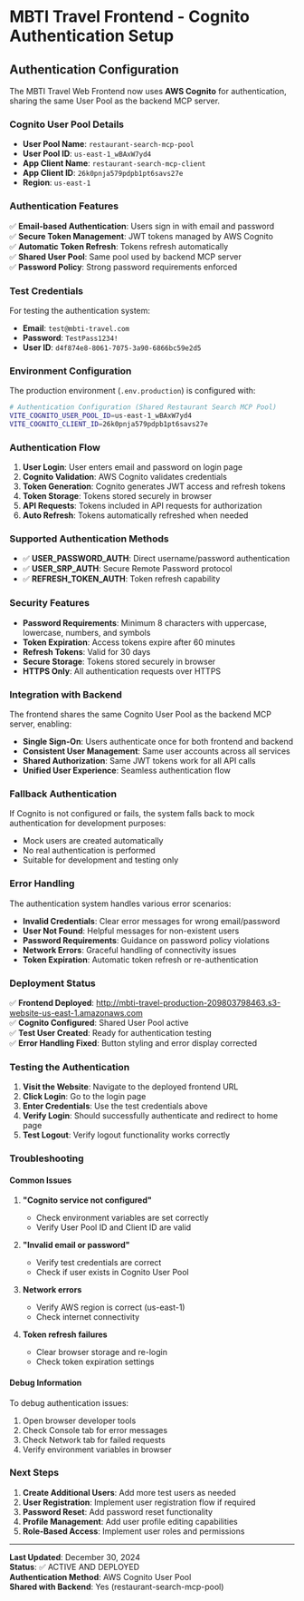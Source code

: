 # MBTI Travel Frontend - Cognito Authentication Setup

## Authentication Configuration

The MBTI Travel Web Frontend now uses **AWS Cognito** for authentication, sharing the same User Pool as the backend MCP server.

### Cognito User Pool Details

- **User Pool Name**: `restaurant-search-mcp-pool`
- **User Pool ID**: `us-east-1_wBAxW7yd4`
- **App Client Name**: `restaurant-search-mcp-client`
- **App Client ID**: `26k0pnja579pdpb1pt6savs27e`
- **Region**: `us-east-1`

### Authentication Features

✅ **Email-based Authentication**: Users sign in with email and password  
✅ **Secure Token Management**: JWT tokens managed by AWS Cognito  
✅ **Automatic Token Refresh**: Tokens refresh automatically  
✅ **Shared User Pool**: Same pool used by backend MCP server  
✅ **Password Policy**: Strong password requirements enforced  

### Test Credentials

For testing the authentication system:

- **Email**: `test@mbti-travel.com`
- **Password**: `TestPass1234!`
- **User ID**: `d4f874e8-8061-7075-3a90-6866bc59e2d5`

### Environment Configuration

The production environment (`.env.production`) is configured with:

```bash
# Authentication Configuration (Shared Restaurant Search MCP Pool)
VITE_COGNITO_USER_POOL_ID=us-east-1_wBAxW7yd4
VITE_COGNITO_CLIENT_ID=26k0pnja579pdpb1pt6savs27e
```

### Authentication Flow

1. **User Login**: User enters email and password on login page
2. **Cognito Validation**: AWS Cognito validates credentials
3. **Token Generation**: Cognito generates JWT access and refresh tokens
4. **Token Storage**: Tokens stored securely in browser
5. **API Requests**: Tokens included in API requests for authorization
6. **Auto Refresh**: Tokens automatically refreshed when needed

### Supported Authentication Methods

- ✅ **USER_PASSWORD_AUTH**: Direct username/password authentication
- ✅ **USER_SRP_AUTH**: Secure Remote Password protocol
- ✅ **REFRESH_TOKEN_AUTH**: Token refresh capability

### Security Features

- **Password Requirements**: Minimum 8 characters with uppercase, lowercase, numbers, and symbols
- **Token Expiration**: Access tokens expire after 60 minutes
- **Refresh Tokens**: Valid for 30 days
- **Secure Storage**: Tokens stored securely in browser
- **HTTPS Only**: All authentication requests over HTTPS

### Integration with Backend

The frontend shares the same Cognito User Pool as the backend MCP server, enabling:

- **Single Sign-On**: Users authenticate once for both frontend and backend
- **Consistent User Management**: Same user accounts across all services
- **Shared Authorization**: Same JWT tokens work for all API calls
- **Unified User Experience**: Seamless authentication flow

### Fallback Authentication

If Cognito is not configured or fails, the system falls back to mock authentication for development purposes:

- Mock users are created automatically
- No real authentication is performed
- Suitable for development and testing only

### Error Handling

The authentication system handles various error scenarios:

- **Invalid Credentials**: Clear error messages for wrong email/password
- **User Not Found**: Helpful messages for non-existent users
- **Password Requirements**: Guidance on password policy violations
- **Network Errors**: Graceful handling of connectivity issues
- **Token Expiration**: Automatic token refresh or re-authentication

### Deployment Status

✅ **Frontend Deployed**: http://mbti-travel-production-209803798463.s3-website-us-east-1.amazonaws.com  
✅ **Cognito Configured**: Shared User Pool active  
✅ **Test User Created**: Ready for authentication testing  
✅ **Error Handling Fixed**: Button styling and error display corrected  

### Testing the Authentication

1. **Visit the Website**: Navigate to the deployed frontend URL
2. **Click Login**: Go to the login page
3. **Enter Credentials**: Use the test credentials above
4. **Verify Login**: Should successfully authenticate and redirect to home page
5. **Test Logout**: Verify logout functionality works correctly

### Troubleshooting

#### Common Issues

1. **"Cognito service not configured"**
   - Check environment variables are set correctly
   - Verify User Pool ID and Client ID are valid

2. **"Invalid email or password"**
   - Verify test credentials are correct
   - Check if user exists in Cognito User Pool

3. **Network errors**
   - Verify AWS region is correct (us-east-1)
   - Check internet connectivity

4. **Token refresh failures**
   - Clear browser storage and re-login
   - Check token expiration settings

#### Debug Information

To debug authentication issues:

1. Open browser developer tools
2. Check Console tab for error messages
3. Check Network tab for failed requests
4. Verify environment variables in browser

### Next Steps

1. **Create Additional Users**: Add more test users as needed
2. **User Registration**: Implement user registration flow if required
3. **Password Reset**: Add password reset functionality
4. **Profile Management**: Add user profile editing capabilities
5. **Role-Based Access**: Implement user roles and permissions

---

**Last Updated**: December 30, 2024  
**Status**: ✅ ACTIVE AND DEPLOYED  
**Authentication Method**: AWS Cognito User Pool  
**Shared with Backend**: Yes (restaurant-search-mcp-pool)